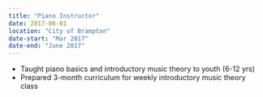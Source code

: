```yaml
---
title: "Piano Instructor" 
date: 2017-06-01
location: "City of Brampton"
date-start: "Mar 2017"
date-end: "June 2017"
---
```


* Taught piano basics and introductory music theory to youth (6-12 yrs)
* Prepared 3-month curriculum for weekly introductory music theory class
